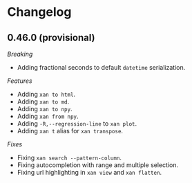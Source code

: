 # Changelog

## 0.46.0 (provisional)

*Breaking*

* Adding fractional seconds to default `datetime` serialization.

*Features*

* Adding `xan to html`.
* Adding `xan to md`.
* Adding `xan to npy`.
* Adding `xan from npy`.
* Adding `-R,--regression-line` to `xan plot`.
* Adding `xan t` alias for `xan transpose`.

*Fixes*

* Fixing `xan search --pattern-column`.
* Fixing autocompletion with range and multiple selection.
* Fixing url highlighting in `xan view` and `xan flatten`.